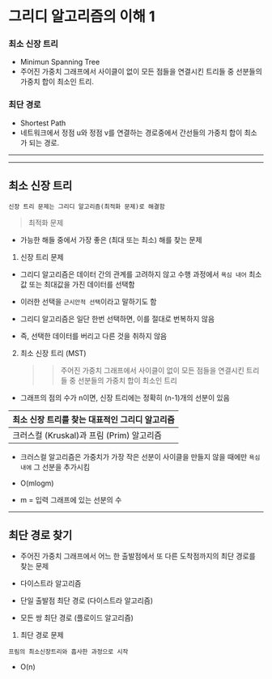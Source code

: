 # 그리디 알고리즘의 이해 1

### 최소 신장 트리

- Minimun Spanning Tree
- 주어진 가중치 그래프에서 사이클이 없이 모든 점들을 연결시킨 트리들 중 선분들의 가중치 합이 최소인 트리.

### 최단 경로

- Shortest Path
- 네트워크에서 정점 u와 정점 v를 연결하는 경로중에서 간선들의 가중치 합이 최소가 되는 경로.

---

---

## 최소 신장 트리

```
신장 트리 문제는 그리디 알고리즘(최적화 문제)로 해결함
```

> 최적화 문제

- 가능한 해들 중에서 가장 좋은 (최대 또는 최소) 해를 찾는 문제

1. 신장 트리 문제

- 그리디 알고리즘은 데이터 간의 관계를 고려하지 않고 수행 과정에서 `욕심 내어` 최소값 또는 최대값을 가진 데이터를 선택함
- 이러한 선택을 `근시안적 선택`이라고 말하기도 함

- 그리디 알고리즘은 일단 한번 선택하면, 이를 절대로 번복하지 않음
- 즉, 선택한 데이터를 버리고 다른 것을 취하지 않음

2. 최소 신장 트리 (MST)
   > > 주어진 가중치 그래프에서 사이클이 없이 모든 점들을 연결시킨 트리들 중 선분들의 가중치 합이 최소인 트리

- 그래프의 점의 수가 n이면, 신장 트리에는 정확히 (n-1)개의 선분이 있음

| 최소 신장 트리를 찾는 대표적인 그리디 알고리즘 |
| ---------------------------------------------- |
| 크러스컬 (Kruskal)과 프림 (Prim) 알고리즘      |

- 크러스컬 알고리즘은 가중치가 가장 작은 선분이 사이클을 만들지 않을 때에만 `욕심내에` 그 선분을 추가시킴

- O(mlogm)
- m = 입력 그래프에 있는 선분의 수

---

## 최단 경로 찾기

- 주어진 가중치 그래프에서 어느 한 출발점에서 또 다른 도착점까지의 최단 경로를 찾는 문제
- 다이스트라 알고리즘

- 단일 출발점 최단 경로 (다이스트라 알고리즘)
- 모든 쌍 최단 경로 (플로이드 알고리즘)

1. 최단 경로 문제

```
프림의 최소신장트리와 흡사한 과정으로 시작
```

- O(n)
